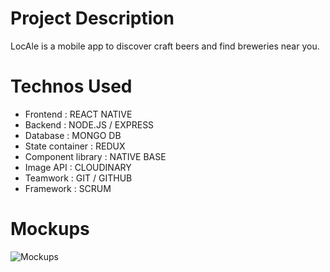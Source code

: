 # Project Description
LocAle is a mobile app to discover craft beers and find breweries near you.

# Technos Used
- Frontend : REACT NATIVE
- Backend : NODE.JS / EXPRESS
- Database : MONGO DB
- State container : REDUX
- Component library : NATIVE BASE
- Image API : CLOUDINARY
- Teamwork : GIT / GITHUB
- Framework : SCRUM

# Mockups
![Mockups](https://user-images.githubusercontent.com/91531386/150321518-120ba7ef-fec9-474e-af71-d5675abc717f.jpg)
